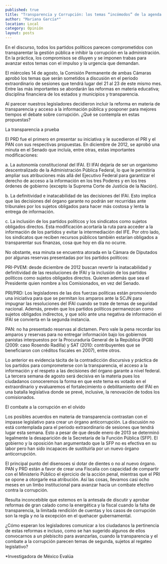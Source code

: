 ```yaml
---
published: true
title: "Transparencia y Corrupción: los temas “incómodos” de la agenda legislativa"
author: "Mariana García*"
location: Local
category: Opinión
layout: posts
---
```


En el discurso, todos los partidos políticos parecen comprometidos con transparentar la gestión pública e inhibir la corrupción en la administración. En la práctica, los compromisos se diluyen y se imponen trabas para avanzar estos temas con el impulso y la urgencia que demandan. 

El miércoles 14 de agosto, la Comisión Permanente de ambas Cámaras aprobó los temas que serán sometidos a discusión en el periodo extraordinario de sesiones que tendrá lugar del 21 al 23 de este mismo mes. Entre las más importantes se abordarán las reformas en materia educativa; disciplina financiera de los estados y municipios y transparencia. 

Al parecer nuestros legisladores decidieron incluir la reforma en materia de transparencia y acceso a la información pública y posponer para mejores tiempos el debate sobre corrupción. ¿Qué se contempla en estas propuestas?


La transparencia a prueba

El PRD fue el primero en presentar su iniciativa y le sucedieron el PRI y el PAN con sus respectivas propuestas. En diciembre de 2012, se aprobó una minuta en el Senado que incluía, entre otras, estas importantes modificaciones: 

a. La autonomía constitucional del IFAI. El IFAI dejaría de ser un organismo descentralizado de la Administración Pública Federal, lo que le permitiría ampliar sus atribuciones más allá del Ejecutivo Federal para garantizar el derecho de acceso a la información en los tres Poderes y en los tres órdenes de gobierno (excepto la Suprema Corte de Justicia de la Nación).

b. La definitividad e inatacabilidad de las decisiones del IFAI. Esto implica que las decisiones del órgano garante no podrán ser recurridas ante tribunales por los sujetos obligados para hacer más costosa y lenta la entrega de información.

c. La inclusión de los partidos políticos y los sindicatos como sujetos obligados directos. Esta modificación acortaría la ruta para acceder a la información de los partidos y evitar la intermediación del IFE. Por otro lado, los sindicatos que reciben recursos públicos también estarían obligados a transparentar sus finanzas, cosa que hoy en día no ocurre.

No obstante, esa minuta se encuentra atorada en la Cámara de Diputados por algunas reservas presentadas por los partidos políticos:

PRI-PVEM: desde diciembre de 2012 buscan revertir la inatacabilidad y definitividad de las resoluciones de IFAI y la inclusión de los partidos políticos como sujetos obligados directos. Quieren además que sea el Presidente quien nombre a los Comisionados, en vez del Senado.

PRI/PRD: Los legisladores de las dos fuerzas políticas están promoviendo una iniciativa para que se permitan los amparos ante la SCJN para impugnar las resoluciones del IFAI cuando se trate de temas de seguridad nacional. Además, prevén que los partidos políticos permanezcan como sujetos obligados indirectos, y que sólo ante una negativa de información el IFAI se convierta en la segunda instancia.

PAN: no ha presentado reservas al dictamen. Pero vale la pena recordar los amparos y reservas para no entregar información bajo los gobiernos panistas interpuestos por la Procuraduría General de la República (PGR) (2009: caso Rosendo Radilla) y SAT (2010: contribuyentes que se beneficiaron con créditos fiscales en 2007), entre otros.

Lo anterior es evidencia tácita de la contradicción discursiva y práctica de los partidos para comprometerse con la transparencia, el acceso a la información y el respeto a las decisiones del órgano garante a nivel federal. La tercera semana de agosto será decisiva en la materia pues los ciudadanos conoceremos la forma en que este tema es votado en el extraordinario y evaluaremos el fortalecimiento o debilitamiento del IFAI en una batalla legislativa donde se prevé, inclusive, la renovación de todos los comisionados. 


El combate a la corrupción en el olvido

Los posibles acuerdos en materia de transparencia contrastan con el impasse legislativo para crear un órgano anticorrupción. La discusión no está contemplada para el periodo extraordinario de sesiones que tendrá lugar esta semana. Esto a pesar de que desde enero de 2013 se determinó legalmente la desaparición de la Secretaría de la Función Pública (SFP). El gobierno y la oposición han argumentado que la SFP no es efectiva en su labor pero han sido incapaces de sustituirla por un nuevo órgano anticorrupción.

El principal punto del disensoes si dotar de dientes o no al nuevo órgano. PAN y PRD están a favor de crear una Fiscalía con capacidad de compartir con el Ministerio Público el ejercicio de la acción penal, mientras que el PRI se opone a otorgarle esa atribución. Así las cosas, llevamos casi ocho meses en un limbo institucional para avanzar hacia un combate efectivo contra la corrupción. 

Resulta inconcebible que estemos en la antesala de discutir y aprobar reformas de gran calado como la energética y la fiscal cuando la falta de transparencia, la limitada rendición de cuentas y los casos de corrupción son la regla y no la excepción en el quehacer gubernamental.  

¿Cómo esperan los legisladores comunicar a los ciudadanos la pertinencia de estas reformas e incluso, como se han sugerido algunos de ellos convocarnos a un plebiscito para avanzarlas, cuando la transparencia y el combate a la corrupción parecen temas de segunda, sujetos al regateo legislativo? 

*Investigadora de México Evalúa
